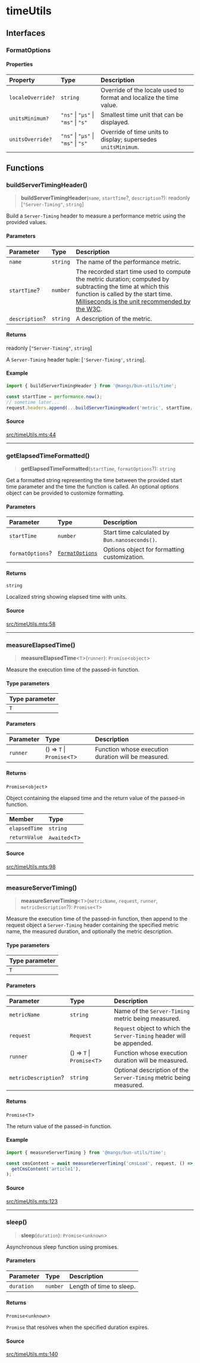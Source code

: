 # timeUtils

## Interfaces

### FormatOptions

#### Properties

| Property | Type | Description |
| :------ | :------ | :------ |
| `localeOverride?` | `string` | Override of the locale used to format and localize the time value. |
| `unitsMinimum?` | `"ns"` \| `"μs"` \| `"ms"` \| `"s"` | Smallest time unit that can be displayed. |
| `unitsOverride?` | `"ns"` \| `"μs"` \| `"ms"` \| `"s"` | Override of time units to display; supersedes `unitsMinimum`. |

## Functions

### buildServerTimingHeader()

> **buildServerTimingHeader**(`name`, `startTime`?, `description`?): readonly [`"Server-Timing"`, `string`]

Build a `Server-Timing` header to measure a performance metric using the provided values.

#### Parameters

| Parameter | Type | Description |
| :------ | :------ | :------ |
| `name` | `string` | The name of the performance metric. |
| `startTime`? | `number` | The recorded start time used to compute the metric duration; computed by subtracting the time at which this function is called by the start time. [Milliseconds is the unit recommended by the W3C](https://w3c.github.io/server-timing/#duration-attribute). |
| `description`? | `string` | A description of the metric. |

#### Returns

readonly [`"Server-Timing"`, `string`]

A `Server-Timing` header tuple: [`'Server-Timing'`, `string`].

#### Example

```ts
import { buildServerTimingHeader } from '@mangs/bun-utils/time';

const startTime = performance.now();
// sometime later...
request.headers.append(...buildServerTimingHeader('metric', startTime, 'It measures everything'));
```

#### Source

[src/timeUtils.mts:44](https://github.com/mangs/bun-utils/blob/a54971c77d1e3c1bdddf7d527d375d3939a4e728/src/timeUtils.mts#L44)

***

### getElapsedTimeFormatted()

> **getElapsedTimeFormatted**(`startTime`, `formatOptions`?): `string`

Get a formatted string representing the time between the provided start time parameter and the
time the function is called. An optional options object can be provided to customize formatting.

#### Parameters

| Parameter | Type | Description |
| :------ | :------ | :------ |
| `startTime` | `number` | Start time calculated by `Bun.nanoseconds()`. |
| `formatOptions`? | [`FormatOptions`](timeUtils.md#formatoptions) | Options object for formatting customization. |

#### Returns

`string`

Localized string showing elapsed time with units.

#### Source

[src/timeUtils.mts:58](https://github.com/mangs/bun-utils/blob/a54971c77d1e3c1bdddf7d527d375d3939a4e728/src/timeUtils.mts#L58)

***

### measureElapsedTime()

> **measureElapsedTime**\<`T`\>(`runner`): `Promise`\<`object`\>

Measure the execution time of the passed-in function.

#### Type parameters

| Type parameter |
| :------ |
| `T` |

#### Parameters

| Parameter | Type | Description |
| :------ | :------ | :------ |
| `runner` | () => `T` \| `Promise`\<`T`\> | Function whose execution duration will be measured. |

#### Returns

`Promise`\<`object`\>

Object containing the elapsed time and the return value of the passed-in function.

| Member | Type |
| :------ | :------ |
| `elapsedTime` | `string` |
| `returnValue` | `Awaited`\<`T`\> |

#### Source

[src/timeUtils.mts:98](https://github.com/mangs/bun-utils/blob/a54971c77d1e3c1bdddf7d527d375d3939a4e728/src/timeUtils.mts#L98)

***

### measureServerTiming()

> **measureServerTiming**\<`T`\>(`metricName`, `request`, `runner`, `metricDescription`?): `Promise`\<`T`\>

Measure the execution time of the passed-in function, then append to the request object a
`Server-Timing` header containing the specified metric name, the measured duration, and
optionally the metric description.

#### Type parameters

| Type parameter |
| :------ |
| `T` |

#### Parameters

| Parameter | Type | Description |
| :------ | :------ | :------ |
| `metricName` | `string` | Name of the `Server-Timing` metric being measured. |
| `request` | `Request` | `Request` object to which the `Server-Timing` header will be appended. |
| `runner` | () => `T` \| `Promise`\<`T`\> | Function whose execution duration will be measured. |
| `metricDescription`? | `string` | Optional description of the `Server-Timing` metric being measured. |

#### Returns

`Promise`\<`T`\>

The return value of the passed-in function.

#### Example

```ts
import { measureServerTiming } from '@mangs/bun-utils/time';

const cmsContent = await measureServerTiming('cmsLoad', request, () =>
  getCmsContent('article1'),
);
```

#### Source

[src/timeUtils.mts:123](https://github.com/mangs/bun-utils/blob/a54971c77d1e3c1bdddf7d527d375d3939a4e728/src/timeUtils.mts#L123)

***

### sleep()

> **sleep**(`duration`): `Promise`\<`unknown`\>

Asynchronous sleep function using promises.

#### Parameters

| Parameter | Type | Description |
| :------ | :------ | :------ |
| `duration` | `number` | Length of time to sleep. |

#### Returns

`Promise`\<`unknown`\>

`Promise` that resolves when the specified duration expires.

#### Source

[src/timeUtils.mts:140](https://github.com/mangs/bun-utils/blob/a54971c77d1e3c1bdddf7d527d375d3939a4e728/src/timeUtils.mts#L140)
